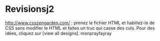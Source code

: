 # Revisionsj2

http://www.csszengarden.com/ : prenez le fichier HTML et habillez-le de CSS sans modifier le HTML et faites un truc qui casse des culs. Pour des idées, cliquez sur [view all designs]. monprayfayray
